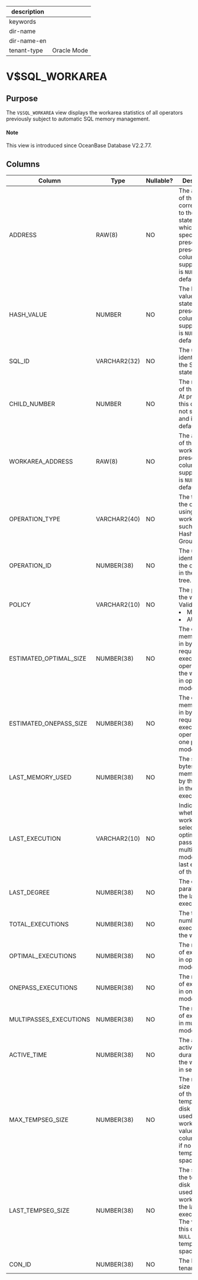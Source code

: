 |description||
|---|---|
|keywords||
|dir-name||
|dir-name-en||
|tenant-type|Oracle Mode|

# V$SQL_WORKAREA

## **Purpose**

The `V$SQL_WORKAREA` view displays the workarea statistics of all operators previously subject to automatic SQL memory management.

<main id="notice" type='explain'>
  <h4>Note</h4>
  <p>This view is introduced since OceanBase Database V2.2.77. </p>
</main>

## **Columns**

| **Column** | **Type** | **Nullable?** | **Description** |
|------------------------|--------------|----------------| ----------|
| ADDRESS | RAW(8) | NO | The address of the handle corresponding to the SQL statement, which is not specified at present. At present, this column is not supported and is `NULL` by default. |
| HASH_VALUE | NUMBER | NO | The hash value of the statement. At present, this column is not supported and is `NULL` by default. |
| SQL_ID | VARCHAR2(32) | NO | The unique identifier of the SQL statement. |
| CHILD_NUMBER | NUMBER | NO | The number of the cursor. At present, this column is not supported and is `NULL` by default. |
| WORKAREA_ADDRESS | RAW(8) | NO | The address of the workarea. At present, this column is not supported and is `NULL` by default. |
| OPERATION_TYPE | VARCHAR2(40) | NO | The type of the operator using the workarea, such as Sort, Hash Join, or Group by. |
| OPERATION_ID | NUMBER(38) | NO | The unique identifier of the operator in the plan tree. |
| POLICY | VARCHAR2(10) | NO | The policy for the workarea. Valid values: <li> MANUAL   <li> AUTO |
| ESTIMATED_OPTIMAL_SIZE | NUMBER(38) | NO | The estimated memory size in bytes required for executing the operator in the workarea in optimal mode. |
| ESTIMATED_ONEPASS_SIZE | NUMBER(38) | NO | The estimated memory size in bytes required for executing the operator in one pass mode. |
| LAST_MEMORY_USED | NUMBER(38) | NO | The size in bytes of the memory used by the cursor in the last execution. |
| LAST_EXECUTION | VARCHAR2(10) | NO | Indicates whether the workarea selects the optimal, one pass, or multipasses mode in the last execution of the cursor. |
| LAST_DEGREE | NUMBER(38) | NO | The degree of parallelism in the last execution. |
| TOTAL_EXECUTIONS | NUMBER(38) | NO | The total number of executions in the workarea. |
| OPTIMAL_EXECUTIONS | NUMBER(38) | NO | The number of executions in optimal mode. |
| ONEPASS_EXECUTIONS | NUMBER(38) | NO | The number of executions in one pass mode. |
| MULTIPASSES_EXECUTIONS | NUMBER(38) | NO | The number of executions in multipasses mode. |
| ACTIVE_TIME | NUMBER(38) | NO | The average active duration of the workarea in seconds. |
| MAX_TEMPSEG_SIZE | NUMBER(38) | NO | The maximum size in bytes of the temporary disk space used by the workarea. The value of this column is `NULL` if no temporary space is used. |
| LAST_TEMPSEG_SIZE | NUMBER(38) | NO | The size of the temporary disk space used by the workarea in the last execution. The value of this column is `NULL` if no temporary space is used. |
| CON_ID | NUMBER(38) | NO | The ID of the tenant. |
